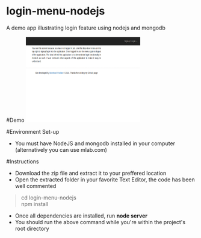 # login-menu-nodejs
A demo app illustrating login feature using nodejs and mongodb

#Demo
<img src="demo.gif" alt="animation" style="width:304px;height:228px;">

#Environment Set-up
<ul>
  <li>You must have NodeJS and mongodb installed in your computer  (alternatively you can use mlab.com)</li>
</ul>

#Instructions
<ul>
  <li>Download the zip file and extract it to your preffered location </li>
  <li>Open the extracted folder in your favorite Text Editor, the code has been well commented</li>
</ul>

<blockquote>
  cd login-menu-nodejs<br/>
  npm install
</blockquote>

<ul>
  <li>Once all dependencies are installed, run <b>node server</b></li>
  <li>You should run the above command while you're within the project's root directory</li>
</ul>

